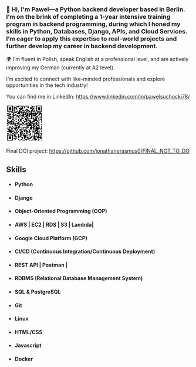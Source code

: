 ### 👋 Hi, I'm Pawel—a Python backend developer based in Berlin. I’m on the brink of completing a 1-year intensive training program in backend programming, during which I honed my skills in Python, Databases, Django, APIs, and Cloud Services. I’m eager to apply this expertise to real-world projects and further develop my career in backend development.

🌍 I’m fluent in Polish, speak English at a professional level, and am actively improving my German (currently at A2 level).

I’m excited to connect with like-minded professionals and explore opportunities in the tech industry!

You can find me in LinkedIn: https://www.linkedin.com/in/pawelsuchocki78/

<img src="https://github.com/suchockipawel/suchockipawel/blob/main/qrcode.jpg?raw=true" alt="QR Code" width="100" height="100">

Final DCI project: https://github.com/jonathanerasmus0/FINAL_NOT_TO_DO

## Skills

- #### Python
- #### Django
- #### Object-Oriented Programming (OOP)
- #### AWS | EC2 | RDS | S3 | Lambda|
- #### Google Cloud Platform (GCP)
- #### CI/CD (Continuous Integration/Continuous Deployment)
- #### REST API | Postman |
- #### RDBMS (Relational Database Management System)
- #### SQL & PostgreSQL
- #### Git
- #### Linux
- #### HTML/CSS
- #### Javascript
- #### Docker
